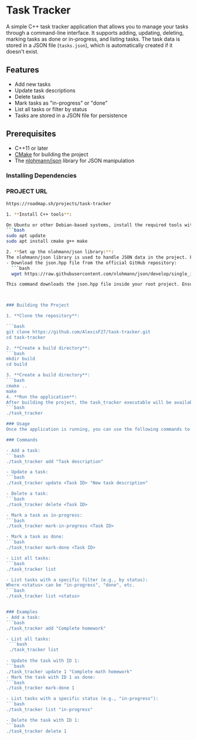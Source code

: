 # Task Tracker

A simple C++ task tracker application that allows you to manage your tasks through a command-line interface. It supports adding, updating, deleting, marking tasks as done or in-progress, and listing tasks. The task data is stored in a JSON file (`tasks.json`), which is automatically created if it doesn't exist.

## Features

- Add new tasks
- Update task descriptions
- Delete tasks
- Mark tasks as "in-progress" or "done"
- List all tasks or filter by status
- Tasks are stored in a JSON file for persistence

## Prerequisites

- C++11 or later
- [CMake](https://cmake.org/) for building the project
- The [nlohmann/json](https://github.com/nlohmann/json) library for JSON manipulation

### Installing Dependencies

### PROJECT URL
   ```bash
   https://roadmap.sh/projects/task-tracker

1. **Install C++ tools**:

   On Ubuntu or other Debian-based systems, install the required tools with:
   ```bash
   sudo apt update
   sudo apt install cmake g++ make

2. **Set up the nlohmann/json library:**:
The nlohmann/json library is used to handle JSON data in the project. Follow these steps to manually include the library:
- Download the json.hpp file from the official GitHub repository:
     ```bash
     wget https://raw.githubusercontent.com/nlohmann/json/develop/single_include/nlohmann/json.hpp -P include/nlohmann/

This command downloads the json.hpp file inside your root project. Ensure that your project's include directory is correctly set up for the compiler to find the file.
  


### Building the Project

1. **Clone the repository**:
   
   ```bash
   git clone https://github.com/AlexisF27/task-tracker.git
   cd task-tracker

2. **Create a build directory**:
   ```bash
   mkdir build
   cd build

3. **Create a build directory**:
   ```bash
   cmake ..
   make
4. **Run the application**: 
   After building the project, the task_tracker executable will be available in the build directory:
   ```bash
   ./task_tracker

### Usage
Once the application is running, you can use the following commands to interact with the task manager.

### Commands

- Add a task:
   ```bash
   ./task_tracker add "Task description"

- Update a task:
   ```bash
   ./task_tracker update <Task ID> "New task description"

- Delete a task:
   ```bash
   ./task_tracker delete <Task ID>

- Mark a task as in-progress:
   ```bash
   ./task_tracker mark-in-progress <Task ID>

- Mark a task as done:
   ```bash
   ./task_tracker mark-done <Task ID>

- List all tasks:
   ```bash
   ./task_tracker list

- List tasks with a specific filter (e.g., by status):
   Where <status> can be "in-progress", "done", etc.
   ```bash
   ./task_tracker list <status>


### Examples
- Add a task:
   ```bash
   ./task_tracker add "Complete homework"

- List all tasks:
    ```bash
    ./task_tracker list
    
- Update the task with ID 1:
   ```bash
   ./task_tracker update 1 "Complete math homework"
- Mark the task with ID 1 as done:
   ```bash
   ./task_tracker mark-done 1

- List tasks with a specific status (e.g., "in-progress"):
   ```bash
   ./task_tracker list "in-progress"

- Delete the task with ID 1:
   ```bash
   ./task_tracker delete 1
